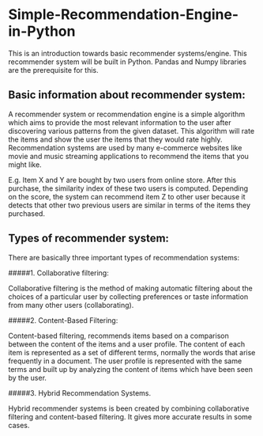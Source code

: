 # Simple-Recommendation-Engine-in-Python

This is an introduction towards basic recommender systems/engine. This recommender system will be built in Python. Pandas and Numpy libraries are the prerequisite for this.

## Basic information about recommender system:

A recommender system or recommendation engine is a simple algorithm which aims to provide the most relevant information to the user after discovering various patterns from the given dataset. This algorithm will rate the items and show the user the items that they would rate highly. Recommendation systems are used by many e-commerce websites like movie and music streaming applications to recommend the items that you might like.

E.g. Item X and Y are bought by two users from online store. After this purchase, the similarity index of these two users is computed. Depending on the score, the system can recommend item Z to other user because it detects that other two previous users are similar in terms of the items they purchased.

## Types of recommender system:

There are basically three important types of recommendation systems:

#####1. Collaborative filtering: 

Collaborative filtering is the method of making automatic filtering about the choices of a particular user by collecting preferences or taste information from many other users (collaborating).

#####2. Content-Based Filtering:

Content-based filtering, recommends items based on a comparison between the content of the items and a user profile. The content of each item is represented as a set of different terms, normally the words that arise frequently in a document. The user profile is represented with the same terms and built up by analyzing the content of items which have been seen by the user.

#####3. Hybrid Recommendation Systems.

Hybrid recommender systems is been created by combining collaborative filtering and content-based filtering. It gives more accurate results in some cases.


